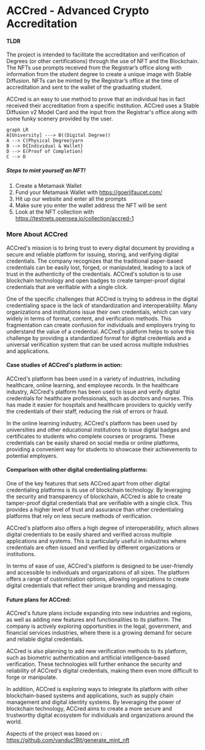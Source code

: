 # ACCred - Advanced Crypto Accreditation

#### TLDR

The project is intended to facilitate the accreditation and verification of Degrees (or other certifications) through the use of NFT and the Blockchain. The NFTs use prompts received from the Registrar’s office along with information from the student degree to create a unique image with Stable Diffusion. NFTs can be minted by the Registrar’s office at the time of accreditation and sent to the wallet of the graduating student.

ACCred is an easy to use method to prove that an individual has in fact received their accreditation from a specific institution. ACCred uses a Stable Diffusion v2 Model Card and the input from the Registrar's office along with some funky scenery provided by the user.

```mermaid
graph LR
A[University] ---> B((Digital Degree))
A --> C(Physical Degree)yarn
B --> D{Individual & Wallet}
D --> E(Proof of Completion)
C --> D
```

##### Steps to mint yourself an NFT!

1. Create a Metamask Wallet
2. Fund your Metamask Wallet with https://goerlifaucet.com/
3. Hit up our website and enter all the prompts
4. Make sure you enter the wallet address the NFT will be sent
5. Look at the NFT collection with https://testnets.opensea.io/collection/accred-1

### More About ACCred

ACCred's mission is to bring trust to every digital document by providing a secure and reliable platform for issuing, storing, and verifying digital credentials. The company recognizes that the traditional paper-based credentials can be easily lost, forged, or manipulated, leading to a lack of trust in the authenticity of the credentials. ACCred's solution is to use blockchain technology and open badges to create tamper-proof digital credentials that are verifiable with a single click.

One of the specific challenges that ACCred is trying to address in the digital credentialing space is the lack of standardization and interoperability. Many organizations and institutions issue their own credentials, which can vary widely in terms of format, content, and verification methods. This fragmentation can create confusion for individuals and employers trying to understand the value of a credential. ACCred's platform helps to solve this challenge by providing a standardized format for digital credentials and a universal verification system that can be used across multiple industries and applications.

#### Case studies of ACCred's platform in action:

ACCred's platform has been used in a variety of industries, including healthcare, online learning, and employee records. In the healthcare industry, ACCred's platform has been used to issue and verify digital credentials for healthcare professionals, such as doctors and nurses. This has made it easier for hospitals and healthcare providers to quickly verify the credentials of their staff, reducing the risk of errors or fraud.

In the online learning industry, ACCred's platform has been used by universities and other educational institutions to issue digital badges and certificates to students who complete courses or programs. These credentials can be easily shared on social media or online platforms, providing a convenient way for students to showcase their achievements to potential employers.

#### Comparison with other digital credentialing platforms:

One of the key features that sets ACCred apart from other digital credentialing platforms is its use of blockchain technology. By leveraging the security and transparency of blockchain, ACCred is able to create tamper-proof digital credentials that are verifiable with a single click. This provides a higher level of trust and assurance than other credentialing platforms that rely on less secure methods of verification.

ACCred's platform also offers a high degree of interoperability, which allows digital credentials to be easily shared and verified across multiple applications and systems. This is particularly useful in industries where credentials are often issued and verified by different organizations or institutions.

In terms of ease of use, ACCred's platform is designed to be user-friendly and accessible to individuals and organizations of all sizes. The platform offers a range of customization options, allowing organizations to create digital credentials that reflect their unique branding and messaging.

#### Future plans for ACCred:

ACCred's future plans include expanding into new industries and regions, as well as adding new features and functionalities to its platform. The company is actively exploring opportunities in the legal, government, and financial services industries, where there is a growing demand for secure and reliable digital credentials.

ACCred is also planning to add new verification methods to its platform, such as biometric authentication and artificial intelligence-based verification. These technologies will further enhance the security and reliability of ACCred's digital credentials, making them even more difficult to forge or manipulate.

In addition, ACCred is exploring ways to integrate its platform with other blockchain-based systems and applications, such as supply chain management and digital identity systems. By leveraging the power of blockchain technology, ACCred aims to create a more secure and trustworthy digital ecosystem for individuals and organizations around the world.

Aspects of the project was based on : https://github.com/vanduc19it/generate_mint_nft
